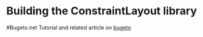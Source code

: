 Building the ConstraintLayout library
=====================================
#Bugeto.net
Tutorial and related article on [bugeto](https://bugeto.net/blog/mobileprograming-java/constraintlayout-2)

